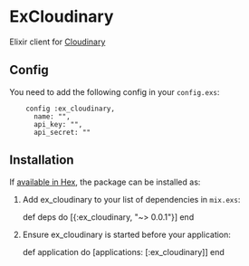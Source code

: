 # ExCloudinary

Elixir client for [Cloudinary](http://cloudinary.com/)

## Config

You need to add the following config in your `config.exs`:

        config :ex_cloudinary,
          name: "",
          api_key: "",
          api_secret: ""

## Installation

If [available in Hex](https://hex.pm/docs/publish), the package can be installed as:

  1. Add ex_cloudinary to your list of dependencies in `mix.exs`:

        def deps do
          [{:ex_cloudinary, "~> 0.0.1"}]
        end

  2. Ensure ex_cloudinary is started before your application:

        def application do
          [applications: [:ex_cloudinary]]
        end
